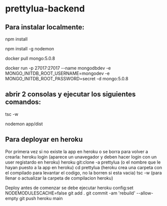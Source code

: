 # prettylua-backend

## Para instalar localmente: 

npm install 

npm install -g nodemon 

docker pull mongo:5.0.8 

docker run -p 27017:27017 --name mongodbdev -e MONGO_INITDB_ROOT_USERNAME=mongodev -e MONGO_INITDB_ROOT_PASSWORD=secret -d mongo:5.0.8  

## abrir 2 consolas y ejecutar los siguientes comandos: 

tsc -w 

nodemon app/dist

## Para deployar en heroku
Por primera vez si no existe la app en heroku o se borra para volver a crearla:
heroku login (aparece un unavegador y deben hacer login con un user registardo en heroku)
heroku git:clone -a prettylua (o el nombre que le hayan puesto a la app en heroku)
cd prettylua (heroku crea una carpeta con el compilado para levantar el codigo, no la borren si esta vacia)
tsc -w  (para llenar o actualizar la carpeta de compilacion heroku)

Deploy
antes de comenzar se debe ejecutar
heroku config:set NODEMODULESCACHE=false
git add .
git commit -am 'rebuild' --allow-empty
git push heroku main